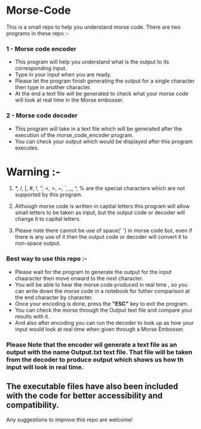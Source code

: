 # Morse-Code
This is a small repo to help you understand morse code.
There are two programs in these repo :-

### 1 - Morse code encoder
- This program will help you understand what is the output to its corresponding input.
- Type in your input when you are ready.
- Please let the program finish generating the output for a single character then type in another character.
- At the end a text file will be generated to check what your morse code will look at real time in the Morse embosser.

### 2 - Morse code decoder
- This program will take in a text file which will be generated after the execution of the morse_code_encoder program.
- You can check your output which would be displayed after this program executes.

# Warning :-

1) *, /, |, #, !, ", <, >, ~, `, _, ^, % are the special characters which are not supported by this program.

2) Although morse code is written in capital letters this program will allow small letters to be taken as input, but the output code or decoder will change it to capital letters.

3) Please note there cannot be use of space(' ') in morse code but, even if there is any use of it then the output code or decoder will convert it to non-space output.

### Best way to use this repo :-

- Please wait for the program to generate the output for the input chaaracter then move onward to the next character.
- You will be able to hear the morse code produced in real time , so you can write down the morse code in a notebook for futher comparison at the end character by character.
- Once your encoding is done, press the <strong>"ESC"</strong> key to exit the program.
- You can check the morse through the Output text file and compare your results with it.
- And also after encoding you can run the decoder to look up as how your input would look at real time when given through a Morse Embosser.  


### Please Note that the encoder wil generate a text file as an output with the name <strong>Output.txt</strong> text file. That file will be taken from the decoder to produce output which shows us  how th input will look in real time.

## The executable files have also been included with the code for better accessibility and compatibility.

Any suggestions to improve this repo are welcome!